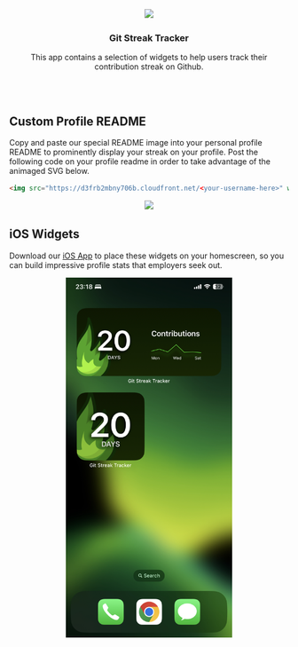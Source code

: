 <div align="center">
  <img src="assets/logo.svg" width="80">
  <h3 align="center">
    Git Streak Tracker
  </h3>
  <p align="center">
    This app contains a selection of widgets to help users track their contribution streak on Github.
  </p>
</div>

</br>

</br>

## Custom Profile README
Copy and paste our special README image into your personal profile README to prominently display your streak on your profile.
Post the following code on your profile readme in order to take advantage of the animaged SVG below.

```html
<img src="https://d3frb2mbny706b.cloudfront.net/<your-username-here>" width="600">
```

<p align="center">
  <img src="https://d3frb2mbny706b.cloudfront.net/gibsonbailey" width="600">
</p>

## iOS Widgets
Download our [iOS App](https://apps.apple.com/us/app/git-streak-tracker/id1663708723) to place these widgets on your homescreen, so you can build impressive profile stats that employers seek out.

<p align="center">
  <img src="assets/widgets.jpeg" width="300">
</p>

